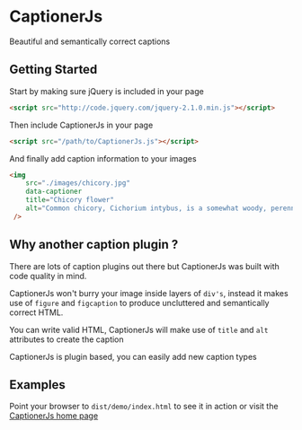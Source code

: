 CaptionerJs
==============================================================================
Beautiful and semantically correct captions

Getting Started
-------------------------------------------------------------------------------
Start by making sure jQuery is included in your page

```html
<script src="http://code.jquery.com/jquery-2.1.0.min.js"></script>
```

Then include CaptionerJs in your page

```html
<script src="/path/to/CaptionerJs.js"></script>
```

And finally add caption information to your images

```html
<img
    src="./images/chicory.jpg"
    data-captioner
    title="Chicory flower"
    alt="Common chicory, Cichorium intybus, is a somewhat woody, perennial herbaceous plant usually with bright blue flowers, rarely white or pink."
 />
```

Why another caption plugin ?
-------------------------------------------------------------------------------
There are lots of caption plugins out there but CaptionerJs was built with code quality in mind.

CaptionerJs won't burry your image inside layers of ```div's```, instead it makes use of ```figure``` and
 ```figcaption``` to produce uncluttered and semantically correct HTML.

You can write valid HTML, CaptionerJs will make use of ```title``` and ```alt```
attributes to create the caption

CaptionerJs is plugin based, you can easily add new caption types

Examples
-------------------------------------------------------------------------------
Point your browser to ```dist/demo/index.html``` to see it in action or visit
the [CaptionerJs home page](http://francodacosta.com/captionerJs)
